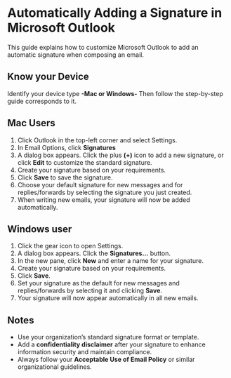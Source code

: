 # Automatically Adding a Signature in Microsoft Outlook

This guide explains how to customize Microsoft Outlook to add an automatic signature when composing an email. 

## Know your Device

Identify your device type **-Mac or Windows-** Then follow the step-by-step guide corresponds to it. 

## Mac Users

1. Click Outlook in the top-left corner and select Settings.
2. In Email Options, click **Signatures**
3. A dialog box appears. Click the plus **(+)** icon to add a new signature, or click **Edit** to customize the standard signature.
4. Create your signature based on your requirements.
5. Click **Save** to save the signature.
6. Choose your default signature for new messages and for replies/forwards by selecting the signature you just created.
7. When writing new emails, your signature will now be added automatically.

## Windows user

1. Click the gear icon to open Settings.
2. A dialog box appears. Click the **Signatures…** button.
3. In the new pane, click **New** and enter a name for your signature.
4. Create your signature based on your requirements.
5. Click **Save**.
6. Set your signature as the default for new messages and replies/forwards by selecting it and clicking **Save**.
7. Your signature will now appear automatically in all new emails.

## Notes

- Use your organization’s standard signature format or template.
- Add a **confidentiality disclaimer** after your signature to enhance information security and maintain compliance.
- Always follow your **Acceptable Use of Email Policy** or similar organizational guidelines.
